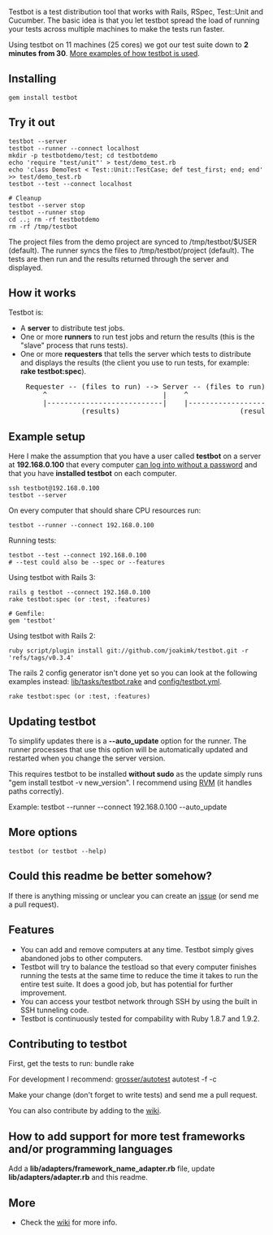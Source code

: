 Testbot is a test distribution tool that works with Rails, RSpec, Test::Unit and Cucumber. The basic idea is that you let testbot spread the load of running your tests across multiple machines to make the tests run faster.

Using testbot on 11 machines (25 cores) we got our test suite down to **2 minutes from 30**. [More examples of how testbot is used](http://github.com/joakimk/testbot/wiki/How-testbot-is-being-used).

Installing
----

    gem install testbot

Try it out
----

    testbot --server
    testbot --runner --connect localhost
    mkdir -p testbotdemo/test; cd testbotdemo
    echo 'require "test/unit"' > test/demo_test.rb
    echo 'class DemoTest < Test::Unit::TestCase; def test_first; end; end' >> test/demo_test.rb
    testbot --test --connect localhost
        
    # Cleanup
    testbot --server stop
    testbot --runner stop
    cd ..; rm -rf testbotdemo
    rm -rf /tmp/testbot

The project files from the demo project are synced to /tmp/testbot/$USER (default). The runner syncs the files to /tmp/testbot/project (default). The tests are then run and the results returned through the server and displayed.

How it works
----

Testbot is:

* A **server** to distribute test jobs.
* One or more **runners** to run test jobs and return the results (this is the "slave" process that runs tests).
* One or more **requesters** that tells the server which tests to distribute and displays the results (the client you use to run tests, for example: **rake testbot:spec**).

<pre>
    Requester -- (files to run) --> Server -- (files to run) --> (many-)Runner(s)
        ^                           |    ^                                  |
        |---------------------------|    |----------------------------------|
                 (results)                            (results)
</pre>

Example setup
----

Here I make the assumption that you have a user called **testbot** on a server at **192.168.0.100** that every computer [can log into without a password](http://github.com/joakimk/testbot/wiki/SSH-Public-Key-Authentication) and that you have **installed testbot** on each computer.

    ssh testbot@192.168.0.100
    testbot --server
    
On every computer that should share CPU resources run:

    testbot --runner --connect 192.168.0.100

Running tests:
    
    testbot --test --connect 192.168.0.100
    # --test could also be --spec or --features

Using testbot with Rails 3:

    rails g testbot --connect 192.168.0.100
    rake testbot:spec (or :test, :features)

    # Gemfile:
    gem 'testbot'

Using testbot with Rails 2:

    ruby script/plugin install git://github.com/joakimk/testbot.git -r 'refs/tags/v0.3.4'

The rails 2 config generator isn't done yet so you can look at the following examples instead:
  [lib/tasks/testbot.rake](https://gist.github.com/715836) and
  [config/testbot.yml](https://gist.github.com/715839).

    rake testbot:spec (or :test, :features)

Updating testbot
----

To simplify updates there is a **--auto_update** option for the runner. The runner processes that use this option will be automatically updated and restarted when you change the server version.

This requires testbot to be installed **without sudo** as the update simply runs "gem install testbot -v new_version". I recommend using [RVM](http://rvm.beginrescueend.com/) (it handles paths correctly).

Example:
    testbot --runner --connect 192.168.0.100 --auto_update

More options
----

    testbot (or testbot --help)

Could this readme be better somehow?
----

If there is anything missing or unclear you can create an [issue](http://github.com/joakimk/testbot/issues) (or send me a pull request).

Features
----
* You can add and remove computers at any time. Testbot simply gives abandoned jobs to other computers.
* Testbot will try to balance the testload so that every computer finishes running the tests at the same time to reduce the time it takes to run the entire test suite. It does a good job, but has potential for further improvement.
* You can access your testbot network through SSH by using the built in SSH tunneling code.
* Testbot is continuously tested for compability with Ruby 1.8.7 and 1.9.2.

Contributing to testbot
----

First, get the tests to run:
    bundle
    rake

For development I recommend: [grosser/autotest](http://github.com/grosser/autotest)
    autotest -f -c

Make your change (don't forget to write tests) and send me a pull request.

You can also contribute by adding to the [wiki](http://github.com/joakimk/testbot/wiki).

How to add support for more test frameworks and/or programming languages
----

Add a **lib/adapters/framework_name_adapter.rb** file, update **lib/adapters/adapter.rb** and this readme.

More
----

* Check the [wiki](http://github.com/joakimk/testbot/wiki) for more info.
